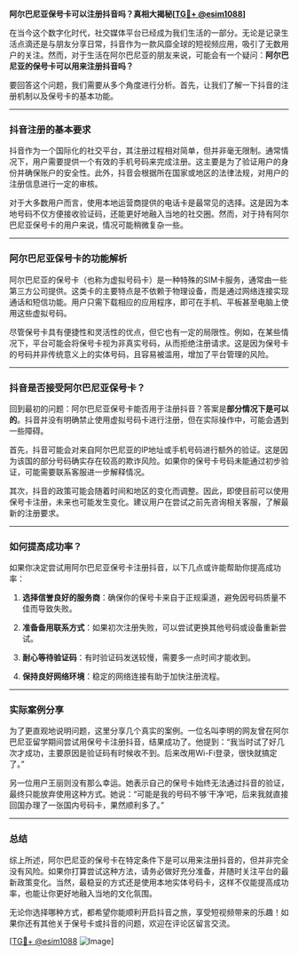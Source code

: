 **阿尔巴尼亚保号卡可以注册抖音吗？真相大揭秘[[TG💪+ @esim1088](https://t.me/s/esim1088)]**

在当今这个数字化时代，社交媒体平台已经成为我们生活的一部分。无论是记录生活点滴还是与朋友分享日常，抖音作为一款风靡全球的短视频应用，吸引了无数用户的关注。然而，对于生活在阿尔巴尼亚的朋友来说，可能会有一个疑问：**阿尔巴尼亚的保号卡可以用来注册抖音吗？**

要回答这个问题，我们需要从多个角度进行分析。首先，让我们了解一下抖音的注册机制以及保号卡的基本功能。

---

### 抖音注册的基本要求

抖音作为一个国际化的社交平台，其注册过程相对简单，但并非毫无限制。通常情况下，用户需要提供一个有效的手机号码来完成注册。这主要是为了验证用户的身份并确保账户的安全性。此外，抖音会根据所在国家或地区的法律法规，对用户的注册信息进行一定的审核。

对于大多数用户而言，使用本地运营商提供的电话卡是最常见的选择。这是因为本地号码不仅方便接收验证码，还能更好地融入当地的社交圈。然而，对于持有阿尔巴尼亚保号卡的用户来说，情况可能稍微复杂一些。

---

### 阿尔巴尼亚保号卡的功能解析

阿尔巴尼亚的保号卡（也称为虚拟号码卡）是一种特殊的SIM卡服务，通常由一些第三方公司提供。这类卡的主要特点是不依赖于物理设备，而是通过网络连接实现通话和短信功能。用户只需下载相应的应用程序，即可在手机、平板甚至电脑上使用这些虚拟号码。

尽管保号卡具有便捷性和灵活性的优点，但它也有一定的局限性。例如，在某些情况下，平台可能会将保号卡视为非真实号码，从而拒绝注册请求。这是因为保号卡的号码并非传统意义上的实体号码，且容易被滥用，增加了平台管理的风险。

---

### 抖音是否接受阿尔巴尼亚保号卡？

回到最初的问题：阿尔巴尼亚保号卡能否用于注册抖音？答案是**部分情况下是可以的**。抖音并没有明确禁止使用虚拟号码卡进行注册，但在实际操作中，可能会遇到一些障碍。

首先，抖音可能会对来自阿尔巴尼亚的IP地址或手机号码进行额外的验证。这是因为该国的部分号码确实存在较高的欺诈风险。如果你的保号卡号码未能通过初步验证，可能需要联系客服进一步解释情况。

其次，抖音的政策可能会随着时间和地区的变化而调整。因此，即使目前可以使用保号卡注册，未来也可能发生变化。建议用户在尝试之前先咨询相关客服，了解最新的注册要求。

---

### 如何提高成功率？

如果你决定尝试用阿尔巴尼亚保号卡注册抖音，以下几点或许能帮助你提高成功率：

1. **选择信誉良好的服务商**：确保你的保号卡来自于正规渠道，避免因号码质量不佳而导致失败。
   
2. **准备备用联系方式**：如果初次注册失败，可以尝试更换其他号码或设备重新尝试。

3. **耐心等待验证码**：有时验证码发送较慢，需要多一点时间才能收到。

4. **保持良好网络环境**：稳定的网络连接有助于加快注册流程。

---

### 实际案例分享

为了更直观地说明问题，这里分享几个真实的案例。一位名叫李明的网友曾在阿尔巴尼亚留学期间尝试用保号卡注册抖音，结果成功了。他提到：“我当时试了好几次才成功，主要原因是验证码有时候收不到。后来改用Wi-Fi登录，很快就搞定了。”

另一位用户王丽则没有那么幸运。她表示自己的保号卡始终无法通过抖音的验证，最终只能放弃使用这种方式。她说：“可能是我的号码不够‘干净’吧，后来我就直接回国办理了一张国内号码卡，果然顺利多了。”

---

### 总结

综上所述，阿尔巴尼亚的保号卡在特定条件下是可以用来注册抖音的，但并非完全没有风险。如果你打算尝试这种方法，请务必做好充分准备，并随时关注平台的最新政策变化。当然，最稳妥的方式还是使用本地实体号码卡，这样不仅能提高成功率，也能让你更好地融入当地的文化氛围。

无论你选择哪种方式，都希望你能顺利开启抖音之旅，享受短视频带来的乐趣！如果你还有其他关于保号卡或抖音的问题，欢迎在评论区留言交流。

[[TG💪+ @esim1088](https://t.me/s/esim1088) ![Image](https://i.postimg.cc/4NQfJmqS/Snipaste-2025-05-13-00-14-12.png)]